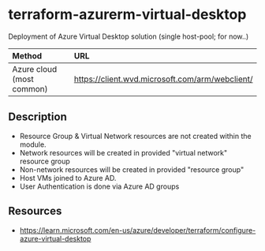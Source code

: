 # terraform-azurerm-virtual-desktop

Deployment of Azure Virtual Desktop solution (single host-pool; for now..)

| Method                    | URL                                                   |
| :--                       | :--                                                   |
| Azure cloud (most common)	| https://client.wvd.microsoft.com/arm/webclient/       |

## Description

  * Resource Group & Virtual Network resources are not created within the module.
  * Network resources will be created in provided "virtual network" resource group
  * Non-network resources will be created in provided "resource group"
  * Host VMs joined to Azure AD.
  * User Authentication is done via Azure AD groups

## Resources

  * https://learn.microsoft.com/en-us/azure/developer/terraform/configure-azure-virtual-desktop